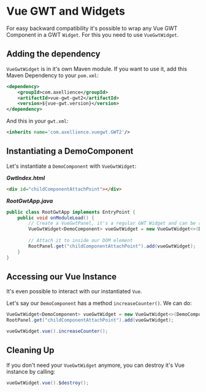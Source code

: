 # Vue GWT and Widgets

For easy backward compatibility it's possible to wrap any Vue GWT Component in a GWT `Widget`.
For this you need to use `VueGwtWidget`.

## Adding the dependency

`VueGwtWidget` is in it's own Maven module.
If you want to use it, add this Maven Dependency to your `pom.xml`:
```xml
<dependency>
	<groupId>com.axellience</groupId>
	<artifactId>vue-gwt-gwt2</artifactId>
	<version>${vue-gwt.version}</version>
</dependency>
```
And this in your `gwt.xml`:
```xml
<inherits name='com.axellience.vuegwt.GWT2'/>
``` 

## Instantiating a DemoComponent

Let's instantiate a `DemoComponent` with `VueGwtWidget`:
 
***GwtIndex.html***
 
```html
<div id="childComponentAttachPoint"></div>
```
 
***RootGwtApp.java***
 
```java
public class RootGwtApp implements EntryPoint {
    public void onModuleLoad() {
        // Create a VueGwtPanel, it's a regular GWT Widget and can be attached to any GWT Widget
        VueGwtWidget<DemoComponent> vueGwtWidget = new VueGwtWidget<>(DemoComponent.class);
        
        // Attach it to inside our DOM element
        RootPanel.get("childComponentAttachPoint").add(vueGwtWidget);
    }
}
```

## Accessing our Vue Instance

It's even possible to interact with our instantiated `Vue`.

Let's say our `DemoComponent` has a method `increaseCounter()`.
We can do:

```java
VueGwtWidget<DemoComponent> vueGwtWidget = new VueGwtWidget<>(DemoComponent.class);
RootPanel.get("childComponentAttachPoint").add(vueGwtWidget);

vueGwtWidget.vue().increaseCounter();
```

## Cleaning Up
If you don't need your `VueGwtWidget` anymore, you can destroy it's Vue instance by calling:

```java
vueGwtWidget.vue().$destroy();
```